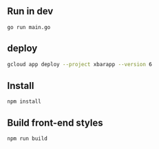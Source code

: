 ## Run in dev

```
go run main.go
```

## deploy

```bash
gcloud app deploy --project xbarapp --version 6
```

## Install

```
npm install
```

## Build front-end styles

```
npm run build
```
